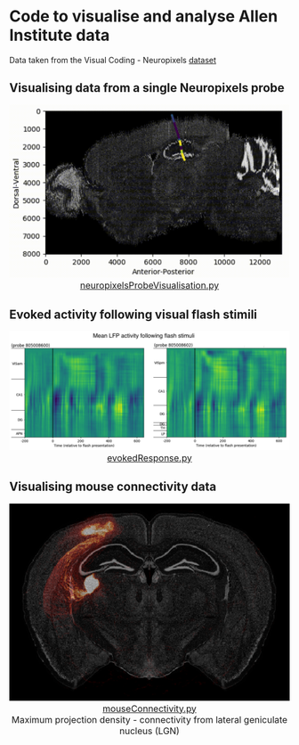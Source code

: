 # Code to visualise and analyse Allen Institute data

Data taken from the Visual Coding - Neuropixels <a href="https://portal.brain-map.org/explore/circuits/visual-coding-neuropixels">dataset</a>

## Visualising data from a single Neuropixels probe

<p align="center" style="font-size: 12pt">
    <img src="./imgs/singleNeuropixelsProbeView.gif"/></img><br>
    <a href="https://github.com/michaelsmclayton/ComputationalNeuroscienceTools/blob/master/AllenInstitute/NeuroPixels/neuropixelsProbeVisualisation.py">neuropixelsProbeVisualisation.py</a>
</p>

## Evoked activity following visual flash stimili
<p align="center" style="font-size: 12pt">
    <img src="./imgs/meanFlashActivity.png"/></img><br>
    <a href="https://github.com/michaelsmclayton/ComputationalNeuroscienceTools/blob/master/AllenInstitute/NeuroPixels/evokedResponse.py">evokedResponse.py</a>
</p>

## Visualising mouse connectivity data

<p align="center" style="font-size: 12pt">
    <img src="./imgs/lgnConnectivityImg.png"/></img><br>
    <a href="https://github.com/michaelsmclayton/ComputationalNeuroscienceTools/blob/master/AllenInstitute/NeuroPixels/mouseConnectivity.py">mouseConnectivity.py</a><br>
    Maximum projection density - connectivity from lateral geniculate nucleus (LGN)
</p>